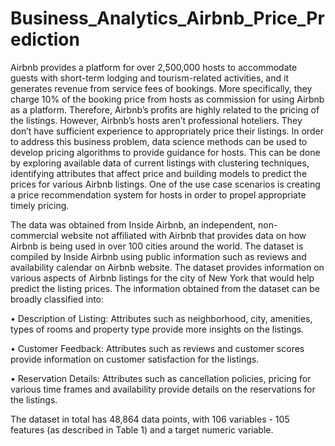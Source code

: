 # Business_Analytics_Airbnb_Price_Prediction
Airbnb provides a platform for over 2,500,000 hosts to accommodate guests with short-term lodging and tourism-related activities, and it generates revenue from service fees of bookings. More specifically, they charge 10% of the booking price from hosts as commission for using Airbnb as a platform. Therefore, Airbnb’s profits are highly related to the pricing of the listings. However, Airbnb’s hosts aren’t professional hoteliers. They don’t have sufficient experience to appropriately price their listings. In order to address this business problem, data science methods can be used to develop pricing algorithms to provide guidance for hosts. This can be done by exploring available data of current listings with clustering techniques, identifying attributes that affect price and building models to predict the prices for various Airbnb listings. One of the use case scenarios is creating a price recommendation system for hosts in order to propel appropriate timely pricing. 

The data was obtained from Inside Airbnb, an independent, non-commercial website not affiliated with Airbnb that provides data on how Airbnb is being used in over 100 cities around the world. The dataset is compiled by Inside Airbnb using public information such as reviews and availability calendar on Airbnb website. The dataset provides information on various aspects of Airbnb listings for the city of New York that would help predict the listing prices. The information obtained from the dataset can be broadly classified into:

  •	Description of Listing: Attributes such as neighborhood, city, amenities, types of rooms and property type provide more insights on the listings. 
  
  •	Customer Feedback: Attributes such as reviews and customer scores provide information on customer satisfaction for the listings.
  
  •	Reservation Details: Attributes such as cancellation policies, pricing for various time frames and availability provide details on the reservations for the listings. 
  
The dataset in total has 48,864 data points, with 106 variables - 105 features (as described in Table 1) and a target numeric variable. 
